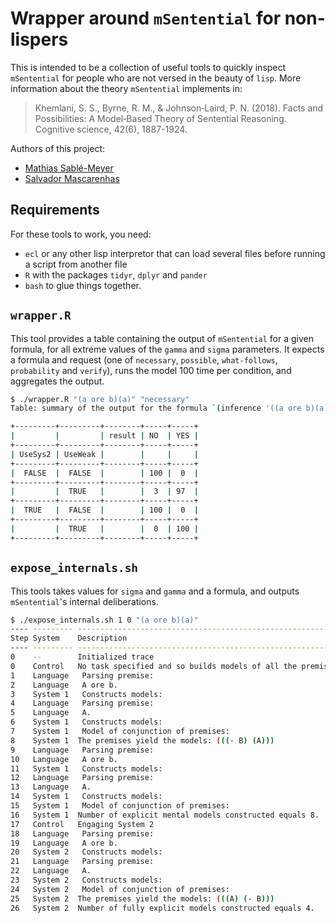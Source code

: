 # Wrapper around `mSentential` for non-lispers

This is intended to be a collection of useful tools to quickly inspect
`mSentential` for people who are not versed in the beauty of `lisp`. More
information about the theory `mSentential` implements in:

> Khemlani, S. S., Byrne, R. M., & Johnson‐Laird, P. N. (2018). Facts and
> Possibilities: A Model‐Based Theory of Sentential Reasoning. Cognitive
> science, 42(6), 1887-1924.

Authors of this project:

* [Mathias Sablé-Meyer](https://s-m.ac)
* [Salvador Mascarenhas](http://web-risc.ens.fr/~smascarenhas/)

## Requirements

For these tools to work, you need:

* `ecl` or any other lisp interpretor that can load several files before
  running a script from another file
* `R` with the packages `tidyr`, `dplyr` and `pander`
* `bash` to glue things together.

## `wrapper.R`

This tool provides a table containing the output of `mSentential` for a given
formula, for all extreme values of the `gamma` and `sigma` parameters. It
expects a formula and request (one of `necessary`, `possible`, `what-follows`,
`probability` and `verify`), runs the model 100 time per condition, and
aggregates the output.

```bash
$ ./wrapper.R "(a ore b)(a)" "necessary"
Table: summary of the output for the formula `(inference '((a ore b)(a)) 'necessary?)` under extreme parameters for sigma and gamma

+---------+---------+--------+-----+-----+
|         |         | result | NO  | YES |
+---------+---------+--------+-----+-----+
| UseSys2 | UseWeak |        |     |     |
+---------+---------+--------+-----+-----+
|  FALSE  |  FALSE  |        | 100 |  0  |
+---------+---------+--------+-----+-----+
|         |  TRUE   |        |  3  | 97  |
+---------+---------+--------+-----+-----+
|  TRUE   |  FALSE  |        | 100 |  0  |
+---------+---------+--------+-----+-----+
|         |  TRUE   |        |  0  | 100 |
+---------+---------+--------+-----+-----+
```

## `expose_internals.sh`

This tools takes values for `sigma` and `gamma` and a formula, and outputs
`mSentential`'s internal deliberations.

```bash
$ ./expose_internals.sh 1 0 "(a ore b)(a)"
---- --------- --------------------------------------------------------------------------- -------
Step System    Description                                                                 Runtime
---- --------- --------------------------------------------------------------------------- -------
0    --        Initialized trace                                                           0
0    Control   No task specified and so builds models of all the premises                  1
1    Language   Parsing premise:                                                           1
2    Language   A ore b.                                                                   1
3    System 1   Constructs models:                                                         2
4    Language   Parsing premise:                                                           2
5    Language   A.                                                                         2
6    System 1   Constructs models:                                                         2
7    System 1   Model of conjunction of premises:                                          2
8    System 1  The premises yield the models: (((- B) (A)))                                2
9    Language   Parsing premise:                                                           2
10   Language   A ore b.                                                                   2
11   System 1   Constructs models:                                                         2
12   Language   Parsing premise:                                                           2
13   Language   A.                                                                         2
14   System 1   Constructs models:                                                         2
15   System 1   Model of conjunction of premises:                                          2
16   System 1  Number of explicit mental models constructed equals 8.                      2
17   Control   Engaging System 2                                                           2
18   Language   Parsing premise:                                                           2
19   Language   A ore b.                                                                   2
20   System 2   Constructs models:                                                         2
21   Language   Parsing premise:                                                           2
22   Language   A.                                                                         2
23   System 2   Constructs models:                                                         2
24   System 2   Model of conjunction of premises:                                          3
25   System 2  The premises yield the models: (((A) (- B)))                                3
26   System 2  Number of fully explicit models constructed equals 4.                       3
```
